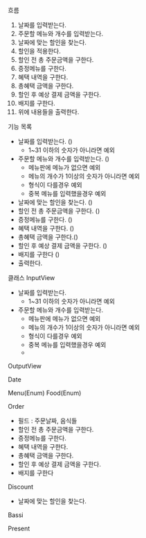 흐름
1. 날짜를 입력받는다.
2. 주문할 메뉴와 개수를 입력받는다.
3. 날짜에 맞는 할인을 찾는다.
4. 할인을 적용한다.
5. 할인 전 총 주문금액을 구한다.
6. 증정메뉴를 구한다.
7. 혜택 내역을 구한다.
8. 총혜택 금액을 구한다.
9. 할인 후 예상 결제 금액을 구한다.
10. 배지를 구한다.
11. 위에 내용들을 출력한다.


기능 목록
- 날짜를 입력받는다. ()
    + 1~31 이하의 숫자가 아니라면 예외
- 주문할 메뉴와 개수를 입력받는다. ()
    + 메뉴판에 메뉴가 없으면 예외
    + 메뉴의 개수가 1이상의 숫자가 아니라면 예외
    + 형식이 다를경우 예외
    + 중복 메뉴를 입력했을경우 예외
- 날짜에 맞는 할인을 찾는다. ()
- 할인 전 총 주문금액을 구한다. ()
- 증정메뉴를 구한다. ()
- 혜택 내역을 구한다. ()
- 총혜택 금액을 구한다.() 
- 할인 후 예상 결제 금액을 구한다. ()
- 배지를 구한다 ()
- 출력한다.


클래스
InputView
- 날짜를 입력받는다.
    + 1~31 이하의 숫자가 아니라면 예외
- 주문할 메뉴와 개수를 입력받는다.
    + 메뉴판에 메뉴가 없으면 예외
    + 메뉴의 개수가 1이상의 숫자가 아니라면 예외
    + 형식이 다를경우 예외
    + 중복 메뉴를 입력했을경우 예외
    + 
OutputView

Date

Menu(Enum)
Food(Enum)

Order
- 필드 : 주문날짜, 음식들
- 할인 전 총 주문금액을 구한다.
- 증정메뉴를 구한다.
- 혜택 내역을 구한다.
- 총혜택 금액을 구한다.
- 할인 후 예상 결제 금액을 구한다.
- 배지를 구한다

Discount
- 날짜에 맞는 할인을 찾는다.

Bassi

Present

